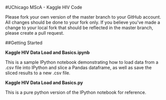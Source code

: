 #UChicago MScA - Kaggle HIV Code


Please fork your own version of the master branch to your GitHub account. All changes should be done to your fork only. If you believe you've made a change to your local fork that should be reflected in the master branch, please create a pull request.

##Getting Started   

**Kaggle HIV Data Load and Basics.ipynb**     

This is a sample IPython notebook demonstrating how to load data from a .csv file into IPython and slice a Pandas dataframe, as well as save the sliced results to a new .csv file.


**Kaggle HIV Data Load and Basics.py**   

This is a pure python version of the IPython notebook for reference.



